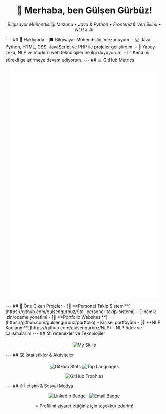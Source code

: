 <h1 align="center">👋 Merhaba, ben <strong>Gülşen Gürbüz</strong>!</h1>
<p align="center"> <em>Bilgisayar Mühendisliği Mezunu • Java & Python • Frontend & Veri Bilimi • NLP & AI</em> </p>
--- 
## 🚀 Hakkımda
- 🎓 Bilgisayar Mühendisliği mezunuyum. 
- 💻 Java, Python, HTML, CSS, JavaScript ve PHP ile projeler geliştirdim. 
- 🤖 Yapay zeka, NLP ve modern web teknolojilerine ilgi duyuyorum. 
- 📈 Kendimi sürekli geliştirmeye devam ediyorum. 
--- 
## 📊 GitHub Metrics <p align="center">
  <img src="https://github.com/gulsengurbuz/gulsengurbuz/blob/main/github-metrics.svg" alt="Metrics" width="95%"/>
</p>
--- 
## 📌 Öne Çıkan Projeler
- [📂 **Personel Takip Sistemi**](https://github.com/gulsengurbuz/Staj-personel-takip-sistemi) – Dinamik izin/ödeme yönetimi 
- [📂 **Portfolio Websitesi**](https://github.com/gulsengurbuz/portfolio) – Kişisel portföyüm 
- [📂 **NLP Kodlarım**](https://github.com/gulsengurbuz/NLP) – NLP ödev ve çalışmalarım 
--- 
## 🛠️ Yetenekler ve Teknolojiler 
<p align="center">
  <img src="https://skillicons.dev/icons?i=java,python,js,html,css,php,tensorflow,git,github&theme=dark" alt="My Skills" />
</p> 
--- 
## 🏆 İstatistikler & Aktiviteler <p align="center"> 
  <img src="https://github-readme-stats.vercel.app/api?username=gulsengurbuz&show_icons=true&theme=radical&hide_border=true" alt="GitHub Stats" width="48%"/>
  <img src="https://github-readme-stats.vercel.app/api/top-langs/?username=gulsengurbuz&layout=compact&theme=radical&hide_border=true" alt="Top Languages" width="48%"/> </p> <p align="center"> <img src="https://github-profile-trophy.vercel.app/?username=gulsengurbuz&theme=onedark&no-frame=true&no-bg=true&margin-w=4" alt="GitHub Trophies" width="95%"/> </p> 
--- 
## 🌐 İletişim & Sosyal Medya <p align="center"> 
<a href="https://www.linkedin.com/in/gülşen-g-39a42b225">
  <img src="https://img.shields.io/badge/LinkedIn-Profile-blue?logo=linkedin&style=for-the-badge" alt="LinkedIn Badge" /> </a> &nbsp; <a href="mailto:youremail@example.com"> 
  <img src="https://img.shields.io/badge/E--mail-Contact-red?logo=gmail&style=for-the-badge" alt="Email Badge" /> </a> </p>
<p align="center">⭐ Profilimi ziyaret ettiğiniz için teşekkür ederim!</p>
